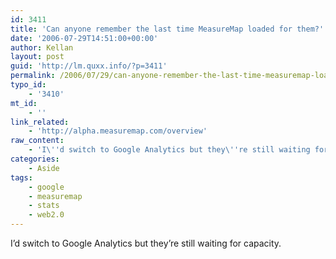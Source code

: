 ```yaml
---
id: 3411
title: 'Can anyone remember the last time MeasureMap loaded for them?'
date: '2006-07-29T14:51:00+00:00'
author: Kellan
layout: post
guid: 'http://lm.quxx.info/?p=3411'
permalink: /2006/07/29/can-anyone-remember-the-last-time-measuremap-loaded-for-them/
typo_id:
    - '3410'
mt_id:
    - ''
link_related:
    - 'http://alpha.measuremap.com/overview'
raw_content:
    - 'I\''d switch to Google Analytics but they\''re still waiting for capacity.'
categories:
    - Aside
tags:
    - google
    - measuremap
    - stats
    - web2.0
---
```


I’d switch to Google Analytics but they’re still waiting for capacity.